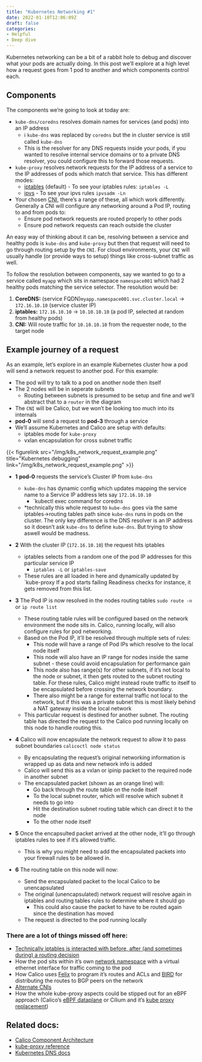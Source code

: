 ```yaml
---
title: "Kubernetes Networking #1"
date: 2022-01-10T12:06:09Z
draft: false
categories:
- Helpful
- Deep dive
---
```


Kubernetes networking can be a bit of a rabbit hole to debug and discover what your pods are actually doing. In this post we’ll explore at a high level how a request goes from 1 pod to another and which components control each.

<!--more-->

## Components

The components we’re going to look at today are:

- `kube-dns/coredns` resolves domain names for services (and pods) into an IP address
    - ℹ️ `kube-dns` was replaced by `coredns` but the in cluster service is still called `kube-dns`
    - This is the resolver for any DNS requests inside your pods, if you wanted to resolve internal service domains or to a private DNS resolver, you could configure this to forward those requests.
- `kube-proxy` resolves network requests for the IP address of a service to the IP addresses of pods which match that service. This has different modes:
    - [iptables](https://en.wikipedia.org/wiki/Iptables) (default) - To see your iptables rules: `iptables -L`
    - [ipvs](https://kubernetes.io/blog/2018/07/09/ipvs-based-in-cluster-load-balancing-deep-dive/) - To see your ipvs rules `ipvsadm -Ln`
- Your chosen [CNI](https://kubernetes.io/docs/concepts/cluster-administration/networking/#calico), there’s a range of these, all which work differently. Generally a CNI will configure any networking around a Pod IP, routing to and from pods to:
    - Ensure pod network requests are routed properly to other pods
    - Ensure pod network requests can reach outside the cluster

An easy way of thinking about it can be, resolving between a service and healthy pods is `kube-dns` and `kube-proxy` but then that request will need to go through routing setup by the `CNI`. For cloud environments, your `CNI` will usually handle (or provide ways to setup) things like cross-subnet traffic as well.

To follow the resolution between components, say we wanted to go to a service called `myapp` which sits in namespace `namespace001` which had 2 healthy pods matching the service selector. The resolution would be:

1. **CoreDNS:** (service FQDN)`myapp.namespace001.svc.cluster.local` → `172.16.10.10` (service cluster IP)
2. **iptables:** `172.16.10.10` → `10.10.10.10` (a pod IP, selected at random from healthy pods)
3. **CNI:** Will route traffic for `10.10.10.10` from the requester node, to the target node

## Example journey of a request

As an example, let’s explore in an example Kubernetes cluster how a pod will send a network request to another pod.
For this example:

- The pod will try to talk to a pod on another node then itself
- The 2 nodes will be in seperate subnets
    - Routing between subnets is presumed to be setup and fine and we’ll abstract that to a `router` in the diagram
- The `CNI` will be Calico, but we won’t be looking too much into its internals
- **pod-0** will send a request to **pod-3** through a service
- We’ll assume Kubernetes and Calico are setup with defaults:
    - iptables mode for `kube-proxy`
    - vxlan encapsulation for cross subnet traffic

{{< figurelink src="/img/k8s_network_request_example.png" title="Kubernetes debugging" link="/img/k8s_network_request_example.png" >}}

- **1** **pod-0** requests the service’s Cluster IP from `kube-dns` 

    - `kube-dns` has dynamic config which updates mapping the service name to a Service IP address lets say `172.16.10.10`
        - `kubectl exec command for coredns
    - *technically this whole request to `kube-dns` goes via the same iptables→routing tables path since `kube-dns` runs in pods on the cluster. The only key difference is the DNS resolver is an IP address so it doesn’t ask `kube-dns` to define `kube-dns`. But trying to show aswell would be madness.

- **2** With the cluster IP (`172.16.10.10`) the request hits iptables

    - iptables selects from a random one of the pod IP addresses for this particular service IP
        - `iptables -L` or `iptables-save`
    - These rules are all loaded in here and dynamically updated by `kube-proxy If a pod starts failing Readiness checks for instance, it gets removed from this list.

- **3** The Pod IP is now resolved in the nodes routing tables `sudo route -n` or `ip route list`

    - These routing table rules will be configured based on the network environment the node sits in. Calico, running locally, will also configure rules for pod networking.
    - Based on the Pod IP, it’ll be resolved through multiple sets of rules:
        - This node will have a range of Pod IPs which resolve to the local node itself
        - This node will also have an IP range for nodes inside the same subnet - these could avoid encapsulation for performance gain
        - This node also has range(s) for other subnets, if it’s not local to the node or subnet, it then gets routed to the subnet routing table. For these rules, Calico might instead route traffic to itself to be encapsulated before crossing the network boundary.
        - There also might be a range for external traffic not local to the network, but if this was a private subnet this is most likely behind a NAT gateway inside the local network
    - This particular request is destined for another subnet. The routing table has directed the request to the Calico pod running locally on this node to handle routing this.

- **4** Calico will now encapsulate the network request to allow it to pass subnet boundaries `calicoctl node status`

    - By encapsulating the request’s original networking information is wrapped up as data and new network info is added
    - Calico will send this as a vxlan or ipinip packet to the required node in another subnet
    - The encapsulated packet (shown as an orange line) will:
        - Go back through the route table on the node itself
        - To the local subnet router, which will resolve which subnet it needs to go into
        - Hit the destination subnet routing table which can direct it to the node
        - To the other node itself

- **5** Once the encapsulted packet arrived at the other node, it’ll go through iptables rules to see if it’s allowed traffic.

    - This is why you might need to add the encapsulated packets into your firewall rules to be allowed in.

- **6** The routing table on this node will now:

    - Send the encapsulated packet to the local Calico to be unencapsulated
    - The original (unencapsulated) network request will resolve again in iptables and routing tables rules to determine where it should go
        - This could also cause the packet to have to be routed again since the destination has moved
    - The request is directed to the pod running locally

### There are a lot of things missed off here:

- [Technically iptables is interacted with before, after (and sometimes during) a routing decision](http://www.adminsehow.com/2011/09/iptables-packet-traverse-map/)
- How the pod sits within it’s own [network namespace](https://blog.scottlowe.org/2013/09/04/introducing-linux-network-namespaces/) with a virtual ethernet interface for traffic coming to the pod
- How Calico uses [Felix](https://projectcalico.docs.tigera.io/reference/felix/) to program it’s routes and ACLs and [BIRD](https://bird.network.cz/) for distributing the routes to BGP peers on the network
- [Alternate CNIs](https://kubernetes.io/docs/concepts/cluster-administration/networking/)
- How the whole kube-proxy aspects could be stipped out for an eBPF approach (Calico’s [eBPF dataplane](https://projectcalico.docs.tigera.io/maintenance/ebpf/enabling-bpf) or Cilium and it’s [kube proxy replacement](https://docs.cilium.io/en/v1.9/gettingstarted/kubeproxy-free/))

 ## Related docs:

- [Calico Component Architecture](https://projectcalico.docs.tigera.io/reference/architecture/overview)
- [kube-proxy reference](https://kubernetes.io/docs/reference/command-line-tools-reference/kube-proxy/)
- [Kubernetes DNS docs](https://kubernetes.io/docs/concepts/services-networking/dns-pod-service/)